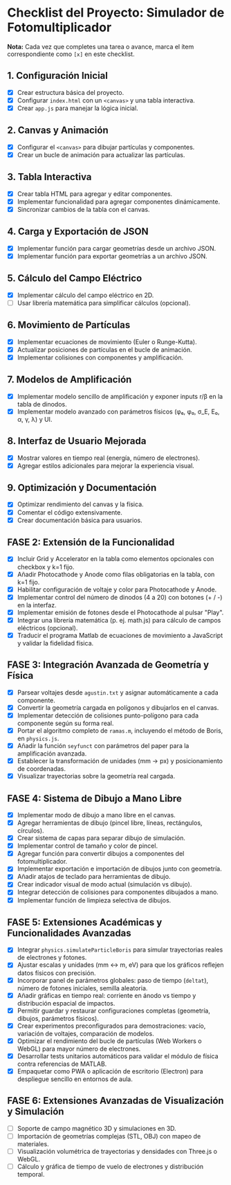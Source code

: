 # Checklist del Proyecto: Simulador de Fotomultiplicador

**Nota:** Cada vez que completes una tarea o avance, marca el ítem correspondiente como `[x]` en este checklist.

## **1. Configuración Inicial**

- [x] Crear estructura básica del proyecto.
- [x] Configurar `index.html` con un `<canvas>` y una tabla interactiva.
- [x] Crear `app.js` para manejar la lógica inicial.

## **2. Canvas y Animación**

- [x] Configurar el `<canvas>` para dibujar partículas y componentes.
- [x] Crear un bucle de animación para actualizar las partículas.

## **3. Tabla Interactiva**

- [x] Crear tabla HTML para agregar y editar componentes.
- [x] Implementar funcionalidad para agregar componentes dinámicamente.
- [x] Sincronizar cambios de la tabla con el canvas.

## **4. Carga y Exportación de JSON**

- [x] Implementar función para cargar geometrías desde un archivo JSON.
- [x] Implementar función para exportar geometrías a un archivo JSON.

## **5. Cálculo del Campo Eléctrico**

- [x] Implementar cálculo del campo eléctrico en 2D.
- [ ] Usar librería matemática para simplificar cálculos (opcional).

## **6. Movimiento de Partículas**

- [x] Implementar ecuaciones de movimiento (Euler o Runge-Kutta).
- [x] Actualizar posiciones de partículas en el bucle de animación.
- [x] Implementar colisiones con componentes y amplificación.

## **7. Modelos de Amplificación**

- [x] Implementar modelo sencillo de amplificación y exponer inputs r/β en la tabla de dinodos.
- [x] Implementar modelo avanzado con parámetros físicos (φ₆, φ₀, σ_E, E₀, α, γ, λ) y UI.

## **8. Interfaz de Usuario Mejorada**

- [x] Mostrar valores en tiempo real (energía, número de electrones).
- [x] Agregar estilos adicionales para mejorar la experiencia visual.

## **9. Optimización y Documentación**

- [x] Optimizar rendimiento del canvas y la física.
- [x] Comentar el código extensivamente.
- [x] Crear documentación básica para usuarios.

## **FASE 2: Extensión de la Funcionalidad**

- [x] Incluir Grid y Accelerator en la tabla como elementos opcionales con checkbox y k=1 fijo.
- [x] Añadir Photocathode y Anode como filas obligatorias en la tabla, con k=1 fijo.
- [x] Habilitar configuración de voltaje y color para Photocathode y Anode.
- [x] Implementar control del número de dinodos (4 a 20) con botones (+ / -) en la interfaz.
- [x] Implementar emisión de fotones desde el Photocathode al pulsar "Play".
- [x] Integrar una librería matemática (p. ej. math.js) para cálculo de campos eléctricos (opcional).
- [x] Traducir el programa Matlab de ecuaciones de movimiento a JavaScript y validar la fidelidad física.

## **FASE 3: Integración Avanzada de Geometría y Física**

- [x] Parsear voltajes desde `agustin.txt` y asignar automáticamente a cada componente.
- [x] Convertir la geometría cargada en polígonos y dibujarlos en el canvas.
- [x] Implementar detección de colisiones punto-polígono para cada componente según su forma real.
- [x] Portar el algoritmo completo de `ramas.m`, incluyendo el método de Boris, en `physics.js`.
- [x] Añadir la función `seyfunct` con parámetros del paper para la amplificación avanzada.
- [x] Establecer la transformación de unidades (mm → px) y posicionamiento de coordenadas.
- [x] Visualizar trayectorias sobre la geometría real cargada.

## **FASE 4: Sistema de Dibujo a Mano Libre**

- [x] Implementar modo de dibujo a mano libre en el canvas.
- [x] Agregar herramientas de dibujo (pincel libre, líneas, rectángulos, círculos).
- [x] Crear sistema de capas para separar dibujo de simulación.
- [x] Implementar control de tamaño y color de pincel.
- [x] Agregar función para convertir dibujos a componentes del fotomultiplicador.
- [x] Implementar exportación e importación de dibujos junto con geometría.
- [x] Añadir atajos de teclado para herramientas de dibujo.
- [x] Crear indicador visual de modo actual (simulación vs dibujo).
- [x] Integrar detección de colisiones para componentes dibujados a mano.
- [x] Implementar función de limpieza selectiva de dibujos.

## **FASE 5: Extensiones Académicas y Funcionalidades Avanzadas**

- [x] Integrar `physics.simulateParticleBoris` para simular trayectorias reales de electrones y fotones.
- [x] Ajustar escalas y unidades (mm ↔ m, eV) para que los gráficos reflejen datos físicos con precisión.
- [x] Incorporar panel de parámetros globales: paso de tiempo (`deltat`), número de fotones iniciales, semilla aleatoria.
- [x] Añadir gráficas en tiempo real: corriente en ánodo vs tiempo y distribución espacial de impactos.
- [x] Permitir guardar y restaurar configuraciones completas (geometría, dibujos, parámetros físicos).
- [x] Crear experimentos preconfigurados para demostraciones: vacío, variación de voltajes, comparación de modelos.
- [x] Optimizar el rendimiento del bucle de partículas (Web Workers o WebGL) para mayor número de electrones.
- [x] Desarrollar tests unitarios automáticos para validar el módulo de física contra referencias de MATLAB.
- [x] Empaquetar como PWA o aplicación de escritorio (Electron) para despliegue sencillo en entornos de aula.

## **FASE 6: Extensiones Avanzadas de Visualización y Simulación**

- [ ] Soporte de campo magnético 3D y simulaciones en 3D.
- [ ] Importación de geometrías complejas (STL, OBJ) con mapeo de materiales.
- [ ] Visualización volumétrica de trayectorias y densidades con Three.js o WebGL.
- [ ] Cálculo y gráfica de tiempo de vuelo de electrones y distribución temporal.
